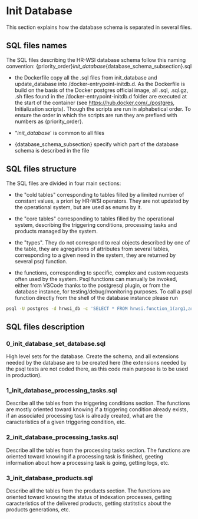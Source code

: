 # Init Database

This section explains how the database schema is separated in several files.

## SQL files names

The SQL files describing the HR-WSI database schema follow this naming convention: {priority_order}_init_database_{database_schema_subsection}.sql

- the Dockerfile copy all the .sql files from init_database and update_database into /docker-entrypoint-initdb.d. As the Dockerfile is build on the basis of the Docker postgres official image, all .sql, .sql.gz, .sh files found in the /docker-entrypoint-initdb.d folder are executed at the start of the container (see https://hub.docker.com/_/postgres, Initialization scripts). Though the scripts are run in alphabetical order. To ensure the order in which the scripts are run they are prefixed with numbers as {priority_order}.

- "_init_database_' is common to all files

- {database_schema_subsection} specify which part of the database schema is described in the file

## SQL files structure

The SQL files are divided in four main sections:

- the "cold tables" corresponding to tables filled by a limited number of constant values, a priori by HR-WSI operators. They are not updated by the operational system, but are used as enums by it.

- the "core tables" corresponding to tables filled by the operational system, describing the triggering conditions, processing tasks and products managed by the system.

- the "types". They do not correspond to real objects described by one of the table, they are agregations of attributes from several tables, corresponding to a given need in the system, they are returned by several psql function.

- the functions, corresponding to specific, complex and custom requests often used by the system. Psql functions can manually be invoked, either from VSCode thanks to the postgresql plugin, or from the database instance, for testing/debug/monitoring purposes. To call a psql function directly from the shell of the database instance please run 

```bash
psql -U postgres -d hrwsi_db -c 'SELECT * FROM hrwsi.function_1(arg1,arg2,...);'
```

## SQL files description

### 0_init_database_set_database.sql

High level sets for the database. Create the schema, and all extensions needed by the database are to be created here (the extensions needed by the psql tests are not coded there, as this code main purpose is to be used in production).

### 1_init_database_processing_tasks.sql

Describe all the tables from the triggering conditions section. The functions are mostly oriented toward knowing if a triggering condition already exists, if an associated processing task is already created, what are the caracteristics of a given triggering condition, etc.

### 2_init_database_processing_tasks.sql

Describe all the tables from the processing tasks section. The functions are oriented toward knowing if a processing task is finished, geeting information about how a processing task is going, getting logs, etc.

### 3_init_database_products.sql

Describe all the tables from the products section. The functions are oriented toward knowing the status of indexation processes, getting caracteristics of the delivered products, getting statitstics about the products generations, etc.

